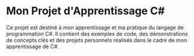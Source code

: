 # Mon Projet d'Apprentissage C# #

Ce projet est destiné à mon apprentissage et ma pratique du langage de programmation C#. Il contient des exemples de code, des démonstrations de concepts clés et des projets personnels réalisés dans le cadre de mon apprentissage de C#.
